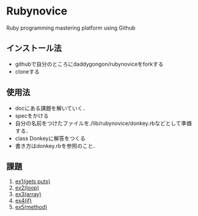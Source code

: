 # Rubynovice

Ruby programming mastering platform using Github

## インストール法
- githubで自分のところにdaddygongon/rubynoviceをforkする
- cloneする

## 使用法
- docにある課題を解いていく．
- specをかける
- 自分の名前をつけたファイルを./lib/rubynovice/donkey.rbなどとして準備する．
- class Donkeyに解答をつくる
- 書き方はdonkey.rbを参照のこと．

## 課題
1. [ex1(gets puts)](file.ex1.html)
1. [ex2(loop)](file.ex2.html)
1. [ex3(array)](file.ex3.html)
1. [ex4(if)](file.ex4.html)
1. [ex5(method)](file.ex5.html)
